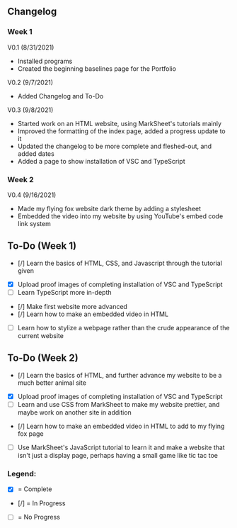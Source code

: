 ## Changelog

### Week 1
V0.1 (8/31/2021)
- Installed programs
- Created the beginning baselines page for the Portfolio

V0.2 (9/7/2021)
- Added Changelog and To-Do

V0.3 (9/8/2021)
- Started work on an HTML website, using MarkSheet's tutorials mainly
- Improved the formatting of the index page, added a progress update to it
- Updated the changelog to be more complete and fleshed-out, and added dates
- Added a page to show installation of VSC and TypeScript

### Week 2
V0.4 (9/16/2021)
- Made my flying fox website dark theme by adding a stylesheet
- Embedded the video into my website by using YouTube's embed code link system

## To-Do (Week 1)
- [/] Learn the basics of HTML, CSS, and Javascript through the tutorial given
- [x] Upload proof images of completing installation of VSC and TypeScript
- [ ] Learn TypeScript more in-depth
- [/] Make first website more advanced
- [/] Learn how to make an embedded video in HTML
- [ ] Learn how to stylize a webpage rather than the crude appearance of the current website

## To-Do (Week 2)
- [/] Learn the basics of HTML, and further advance my website to be a much better animal site
- [x] Upload proof images of completing installation of VSC and TypeScript
- [ ] Learn and use CSS from MarkSheet to make my website prettier, and maybe work on another site in addition
- [/] Learn how to make an embedded video in HTML to add to my flying fox page
- [ ] Use MarkSheet's JavaScript tutorial to learn it and make a website that isn't just a display page, perhaps having a small game like tic tac toe

### Legend: 
- [x] = Complete
- [/] = In Progress
- [ ] = No Progress 

<br>
